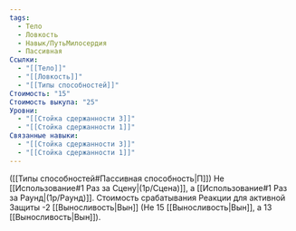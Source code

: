 ```yaml
---
tags:
  - Тело
  - Ловкость
  - Навык/ПутьМилосердия
  - Пассивная
Ссылки:
  - "[[Тело]]"
  - "[[Ловкость]]"
  - "[[Типы способностей]]"
Стоимость: "15"
Стоимость выкупа: "25"
Уровни:
  - "[[Стойка сдержанности 3]]"
  - "[[Стойка сдержанности 1]]"
Связанные навыки:
  - "[[Стойка сдержанности 3]]"
  - "[[Стойка сдержанности 1]]"
---
```

([[Типы способностей#Пассивная способность|П]]) Не [[Использование#1 Раз за Сцену|(1р/Сцена)]], а [[Использование#1 Раз за Раунд|(1р/Раунд)]].
Стоимость срабатывания Реакции для активной Защиты -2 [[Выносливость|Вын]] (Не 15 [[Выносливость|Вын]], а 13 [[Выносливость|Вын]]).